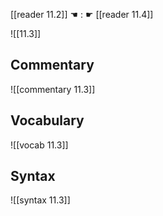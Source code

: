 [[reader 11.2]] ☚ : ☛ [[reader 11.4]]

![[11.3]]

## Commentary

![[commentary 11.3]]

## Vocabulary

![[vocab 11.3]]

## Syntax

![[syntax 11.3]]

